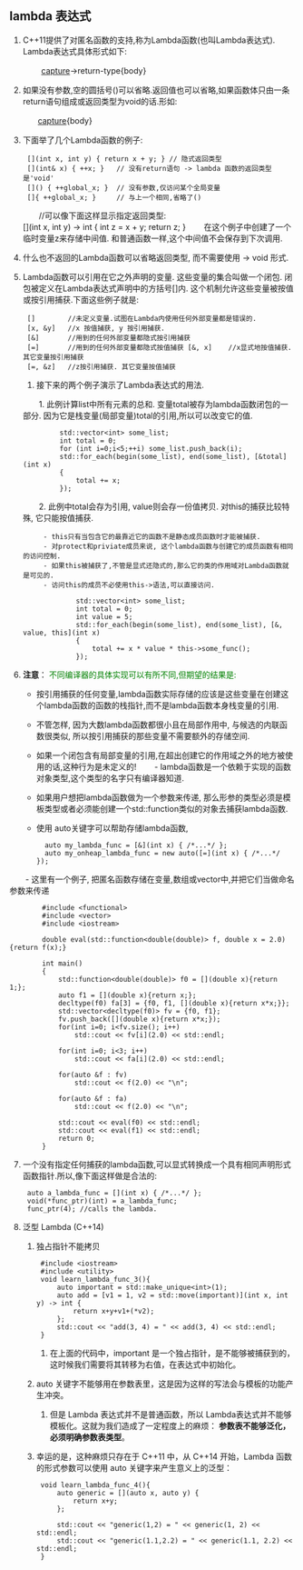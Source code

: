 ﻿## lambda 表达式
1. C++11提供了对匿名函数的支持,称为Lambda函数(也叫Lambda表达式). Lambda表达式具体形式如下:

　　　　[capture](parameters)->return-type{body}

2. 如果没有参数,空的圆括号()可以省略.返回值也可以省略,如果函数体只由一条return语句组成或返回类型为void的话.形如:

　　 　 [capture](parameters){body}

3. 下面举了几个Lambda函数的例子:  　　　　

		[](int x, int y) { return x + y; } // 隐式返回类型
		[](int& x) { ++x; }   // 没有return语句 -> lambda 函数的返回类型是'void'
		[]() { ++global_x; }  // 没有参数,仅访问某个全局变量
		[]{ ++global_x; }     // 与上一个相同,省略了()

	　　//可以像下面这样显示指定返回类型:  
		[](int x, int y) -> int { int z = x + y; return z; }
	　　在这个例子中创建了一个临时变量z来存储中间值. 和普通函数一样,这个中间值不会保存到下次调用. 

4. 什么也不返回的Lambda函数可以省略返回类型, 而不需要使用 -> void 形式.

5. Lambda函数可以引用在它之外声明的变量. 这些变量的集合叫做一个闭包. 闭包被定义在Lambda表达式声明中的方括号[]内. 
	这个机制允许这些变量被按值或按引用捕获.下面这些例子就是:  

		[]        //未定义变量.试图在Lambda内使用任何外部变量都是错误的.
		[x, &y]   //x 按值捕获, y 按引用捕获.
		[&]       //用到的任何外部变量都隐式按引用捕获
		[=]       //用到的任何外部变量都隐式按值捕获 [&, x]    //x显式地按值捕获. 其它变量按引用捕获
		[=, &z]   //z按引用捕获. 其它变量按值捕获

	1. 接下来的两个例子演示了Lambda表达式的用法.  


	　　1. 此例计算list中所有元素的总和. 变量total被存为lambda函数闭包的一部分. 因为它是栈变量(局部变量)total的引用,所以可以改变它的值.  

				std::vector<int> some_list;
				int total = 0;
				for (int i=0;i<5;++i) some_list.push_back(i);
				std::for_each(begin(some_list), end(some_list), [&total](int x)
				{
					total += x;
				});

	　　2. 此例中total会存为引用, value则会存一份值拷贝. 对this的捕获比较特殊, 它只能按值捕获. 

			- this只有当包含它的最靠近它的函数不是静态成员函数时才能被捕获.
			- 对protect和priviate成员来说, 这个lambda函数与创建它的成员函数有相同的访问控制. 
			- 如果this被捕获了,不管是显式还隐式的,那么它的类的作用域对Lambda函数就是可见的. 
			- 访问this的成员不必使用this->语法,可以直接访问.

					std::vector<int> some_list;
					int total = 0;
					int value = 5;
					std::for_each(begin(some_list), end(some_list), [&, value, this](int x)
					{
						total += x * value * this->some_func();
					});

6. **注意**：<font color=green> 不同编译器的具体实现可以有所不同,但期望的结果是:</font>
	- 按引用捕获的任何变量,lambda函数实际存储的应该是这些变量在创建这个lambda函数的函数的栈指针,而不是lambda函数本身栈变量的引用.
	- 不管怎样, 因为大数lambda函数都很小且在局部作用中, 与候选的内联函数很类似, 所以按引用捕获的那些变量不需要额外的存储空间.
	- 如果一个闭包含有局部变量的引用,在超出创建它的作用域之外的地方被使用的话,这种行为是未定义的!
　　- lambda函数是一个依赖于实现的函数对象类型,这个类型的名字只有编译器知道. 
	- 如果用户想把lambda函数做为一个参数来传递, 那么形参的类型必须是模板类型或者必须能创建一个std::function类似的对象去捕获lambda函数.
	- 使用 auto关键字可以帮助存储lambda函数,  

			auto my_lambda_func = [&](int x) { /*...*/ };
			auto my_onheap_lambda_func = new auto([=](int x) { /*...*/ });

　　- 这里有一个例子, 把匿名函数存储在变量,数组或vector中,并把它们当做命名参数来传递 


			#include <functional>
			#include <vector>
			#include <iostream>

			double eval(std::function<double(double)> f, double x = 2.0){return f(x);}

			int main()
			{
				std::function<double(double)> f0 = [](double x){return 1;};
				auto f1 = [](double x){return x;};
				decltype(f0) fa[3] = {f0, f1, [](double x){return x*x;}};
				std::vector<decltype(f0)> fv = {f0, f1};
				fv.push_back([](double x){return x*x;});
				for(int i=0; i<fv.size(); i++)
					std::cout << fv[i](2.0) << std::endl;

				for(int i=0; i<3; i++)
					std::cout << fa[i](2.0) << std::endl;

				for(auto &f : fv)
					std::cout << f(2.0) << "\n";

				for(auto &f : fa)
					std::cout << f(2.0) << "\n";

				std::cout << eval(f0) << std::endl;
				std::cout << eval(f1) << std::endl;
				return 0;
			}

7. 一个没有指定任何捕获的lambda函数,可以显式转换成一个具有相同声明形式函数指针.所以,像下面这样做是合法的:
 
		auto a_lambda_func = [](int x) { /*...*/ };
		void(*func_ptr)(int) = a_lambda_func;
		func_ptr(4); //calls the lambda.

8. 泛型 Lambda (C++14)
	1. 独占指针不能拷贝	
	
			#include <iostream>
			#include <utility>
			void learn_lambda_func_3(){
				auto important = std::make_unique<int>(1);
				auto add = [v1 = 1, v2 = std::move(important)](int x, int y) -> int {
					return x+y+v1+(*v2);
				};
				std::cout << "add(3, 4) = " << add(3, 4) << std::endl;
			}

		 1. 在上面的代码中，important 是一个独占指针，是不能够被捕获到的，这时候我们需要将其转移为右值，在表达式中初始化。


	2. auto 关键字不能够用在参数表里，这是因为这样的写法会与模板的功能产生冲突。
		1. 但是 Lambda 表达式并不是普通函数，所以 Lambda表达式并不能够模板化。这就为我们造成了一定程度上的麻烦：
			**参数表不能够泛化，必须明确参数表类型**。

	3. 幸运的是，这种麻烦只存在于 C++11 中，从 C++14 开始，Lambda 函数的形式参数可以使用 auto 关键字来产生意义上的泛型：

			void learn_lambda_func_4(){
				auto generic = [](auto x, auto y) {
					return x+y;
				};

				std::cout << "generic(1,2) = " << generic(1, 2) << std::endl;
				std::cout << "generic(1.1,2.2) = " << generic(1.1, 2.2) << std::endl;
			}
